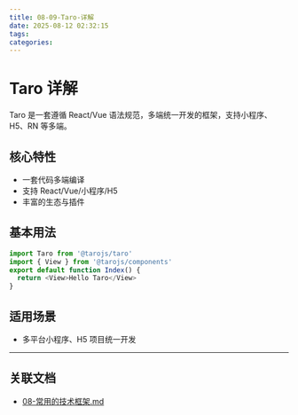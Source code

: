 ```yaml
---
title: 08-09-Taro-详解
date: 2025-08-12 02:32:15
tags:
categories:
---
```


# Taro 详解

Taro 是一套遵循 React/Vue 语法规范，多端统一开发的框架，支持小程序、H5、RN 等多端。

## 核心特性

- 一套代码多端编译
- 支持 React/Vue/小程序/H5
- 丰富的生态与插件

## 基本用法

```js
import Taro from '@tarojs/taro'
import { View } from '@tarojs/components'
export default function Index() {
  return <View>Hello Taro</View>
}
```

## 适用场景

- 多平台小程序、H5 项目统一开发

---

## 关联文档

- [08-常用的技术框架.md](./08-常用的技术框架.md)